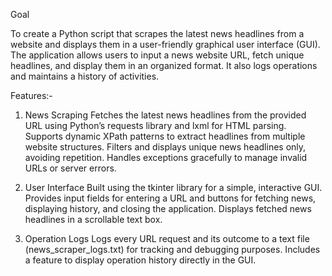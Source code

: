 Goal

To create a Python script that scrapes the latest news headlines from a website and displays them in a user-friendly graphical user interface (GUI). The application allows users to input a news website URL, fetch unique headlines, and display them in an organized format. It also logs operations and maintains a history of activities.

Features:-
1. News Scraping
Fetches the latest news headlines from the provided URL using Python’s requests library and lxml for HTML parsing.
Supports dynamic XPath patterns to extract headlines from multiple website structures.
Filters and displays unique news headlines only, avoiding repetition.
Handles exceptions gracefully to manage invalid URLs or server errors.

2. User Interface
Built using the tkinter library for a simple, interactive GUI.
Provides input fields for entering a URL and buttons for fetching news, displaying history, and closing the application.
Displays fetched news headlines in a scrollable text box.

4. Operation Logs
Logs every URL request and its outcome to a text file (news_scraper_logs.txt) for tracking and debugging purposes.
Includes a feature to display operation history directly in the GUI.
